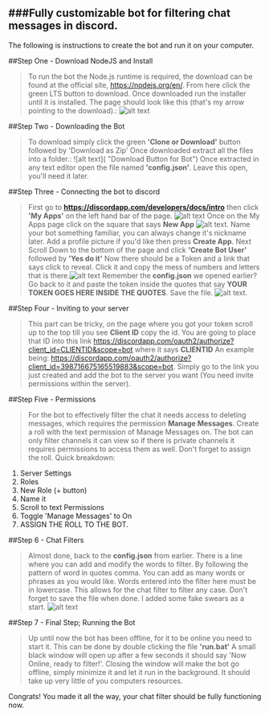 ###Fully customizable bot for filtering chat messages in discord.
---
The following is instructions to create the bot and run it on your computer.

##Step One - Download NodeJS and Install
> To run the bot the Node.js runtime is required, the download can be found at the official site, https://nodejs.org/en/. From here click the green LTS button to download. Once downloaded run the installer until it is installed. The page should look like this (that's my arrow pointing to the download).:
![alt text](https://github.com/sapblatt11/Chat-Filter-Bot/blob/master/node.jpg?raw=true "Node.js Download Page")


##Step Two - Downloading the Bot
> To download simply click the green **'Clone or Download'** button followed by 'Download as Zip' Once downloaded extract all the files into a folder.:
![alt text]( "Download Button for Bot")
> Once extracted in any text editor open the file named **'config.json'**. Leave this open, you'll need it later.

##Step Three - Connecting the bot to discord
> First go to **https://discordapp.com/developers/docs/intro** then click **'My Apps'** on the left hand bar of the page. ![alt text](https://github.com/sapblatt11/Chat-Filter-Bot/blob/master/guide/My%20Apps.png?raw=true "My Apps") Once on the My Apps page click on the square that says **New App** ![alt text](https://github.com/sapblatt11/Chat-Filter-Bot/blob/master/guide/new.png?raw=true "New App"). Name your bot something familiar, you can always change it's nickname later. Add a profile picture if you'd like then press **Create App**.
> Next Scroll Down to the bottom of the page and click **'Create Bot User'** followed by **'Yes do it'** Now there should be a Token and a link that says click to reveal. Click it and copy the mess of numbers and letters that is there.![alt text](https://github.com/sapblatt11/Chat-Filter-Bot/blob/master/guide/find%20token.gif?raw=true "Scroll Down")
>Remember the **config.json** we opened earlier? Go back to it and paste the token inside the quotes that say **YOUR TOKEN GOES HERE INSIDE THE QUOTES**. Save the file. ![alt text](https://github.com/sapblatt11/Chat-Filter-Bot/blob/master/guide/token.png?raw=true "Paste Here").

##Step Four - Inviting to your server
>This part can be tricky, on the page where you got your token scroll up to the top till you see **Client ID** copy the id. You are going to place that ID into this link https://discordapp.com/oauth2/authorize?client_id=CLIENTID&scope=bot where it says **CLIENTID**
An example being: https://discordapp.com/oauth2/authorize?client_id=398716675165519883&scope=bot.
>Simply go to the link you just created and add the bot to the server you want (You need invite permissions within the server).

##Step Five - Permissions
>For the bot to effectively filter the chat it needs access to deleting messages, which requires the permission **Manage Messages**. Create a roll with the text permission of Manage Messages on. The bot can only filter channels it can view so if there is private channels it requires permissions to access them as well. Don't forget to assign the roll.
Quick breakdown:
1. Server Settings
2. Roles
3. New Role (+ button)
4. Name it
5. Scroll to text Permissions
6. Toggle 'Manage Messages' to On
7. ASSIGN THE ROLL TO THE BOT.

##Step 6 - Chat Filters
>Almost done, back to the **config.json** from earlier. There is a line where you can add and modify the words to filter. By following the pattern of word in quotes comma. You can add as many words or phrases as you would like. Words entered into the filter here must be in lowercase. This allows for the chat filter to filter any case. Don't forget to save the file when done. I added some fake swears as a start. ![alt text](https://github.com/sapblatt11/Chat-Filter-Bot/blob/master/guide/filter.png?raw=true "Filter List")

##Step 7 - Final Step; Running the Bot
>Up until now the bot has been offline, for it to be online you need to start it. This can be done by double clicking the file **'run.bat'** A small black window will open up after a few seconds it should say 'Now Online, ready to filter!'. Closing the window will make the bot go offline, simply minimize it and let it run in the background. It should take up very little of you computers resources.

Congrats! You made it all the way, your chat filter should be fully functioning now.
